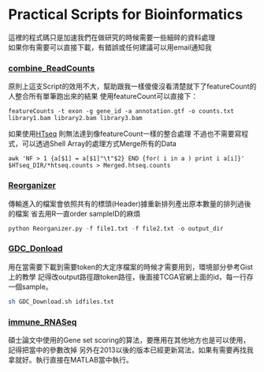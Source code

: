 Practical Scripts for Bioinformatics
==========

這裡的程式碼只是加速我們在做研究的時候需要一些細碎的資料處理   
如果你有需要可以直接下載，有錯誤或任何建議可以用email通知我


### [combine_ReadCounts](combine_ReadCounts.R)
原則上這支Script的效用不大，幫助跟我一樣傻傻沒看清楚就下了featureCount的人整合所有單筆跑出來的結果
使用featureCount可以直接下：    
```shell
featureCounts -t exon -g gene_id -a annotation.gtf -o counts.txt library1.bam library2.bam library3.bam
```


如果使用[HTseq](http://www-huber.embl.de/users/anders/HTSeq/doc/overview.html)
則無法達到像featureCount一樣的整合處理
不過也不需要寫程式，可以透過Shell Array的處理方式Merge所有的Data

```shell
awk 'NF > 1 {a[$1] = a[$1]"\t"$2} END {for( i in a ) print i a[i]}' $HTseq_DIR/*htseq.counts > Merged.htseq.counts
```

### [Reorganizer](Reorganizer.py)

傳輸進入的檔案會依照共有的標頭(Header)據重新排列產出原本數量的排列過後的檔案
省去用R一直order sampleID的麻煩

```python
python Reorganizer.py -f file1.txt -f file2.txt -o output_dir
```

### [GDC_Donload](GDC_Donload.sh)

用在當需要下載到需要token的大定序檔案的時候才需要用到，環境部分參考Gist上的教學
記得改output路徑跟token路徑，後面接TCGA官網上面的id，每一行存一個sample。

``` bash
sh GDC_Download.sh idfiles.txt
```

### [immune_RNASeq](immune_RNASeq.m)     

碩士論文中使用的Gene set scoring的算法，要應用在其他地方也是可以使用，記得把當中的參數改掉
另外在2013以後的版本已經更新寫法，如果有需要再找我拿就好。執行直接在MATLAB當中執行。


